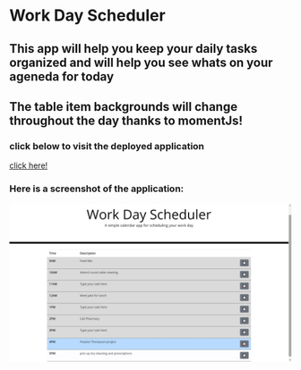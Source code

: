 # Work Day Scheduler

## This app will help you keep your daily tasks organized and will help you see whats on your ageneda for today

## The table item backgrounds will change throughout the day thanks to momentJs!

### click below to visit the deployed application

[click here!](https://caseyderiso.github.io/My-Day)

### Here is a screenshot of the application:

![screenshot of deployed application](./assets/pictures/screenshot.jpg)
